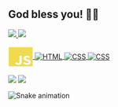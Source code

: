 ## God bless you! 🙌🏻

 <div>
   <a href="https://github.com/rfonts">
   <img height="180em" src="https://github-readme-stats.vercel.app/api?username=rfonts&show_icons=true&theme=tokyonight&include_all_commits=true&count_private=true"/>
   <img height="180em" src="https://github-readme-stats.vercel.app/api/top-langs/?username=rfonts&layout=compact&langs_count=6&theme=tokyonight"/>

</div>
<div style="display: inline_block"><br>
  <img align="center" alt="Js" height="40" width="50" src="https://raw.githubusercontent.com/devicons/devicon/master/icons/javascript/javascript-plain.svg">
  <img align="center" alt="HTML" height="40" width="50" src="https://cdn.jsdelivr.net/gh/devicons/devicon/icons/html5/html5-plain-wordmark.svg">
  <img align="center" alt="CSS" height="40" width="50" src="https://cdn.jsdelivr.net/gh/devicons/devicon/icons/css3/css3-plain-wordmark.svg">
  <img align="center" alt="CSS" height="40" width="50" src="https://cdn.jsdelivr.net/gh/devicons/devicon/icons/react/react-original-wordmark.svg" />
</div>
 
 <br>
 
<div> 
  <a href="https://instagram.com/rodrigofonts" target="_blank"><img src="https://img.shields.io/badge/-Instagram-%23E4405F?style=for-the-badge&logo=instagram&logoColor=white" target="_blank"></a>
  <a href="https://www.linkedin.com/in/rodrigo-fontes-b38350191" target="_blank"><img src="https://img.shields.io/badge/-LinkedIn-%230077B5?style=for-the-badge&logo=linkedin&logoColor=white" target="_blank"></a>
 
  ![Snake animation](https://github.com/rfonts/rfonts/blob/output/github-contribution-grid-snake.svg)

</div>
